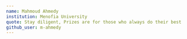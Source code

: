 ```yaml
---
name: Mahmoud Ahmedy
institution: Menofia University
quote: Stay diligent, Prizes are for those who always do their best
github_user: m-ahmedy
---
```

